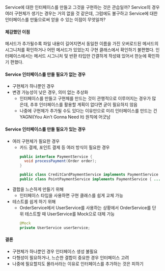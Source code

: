 Service에 대한 인터페이스를 만들고 그것을 구현하는 것은 관습일까? Service의 경우 여러 구현체가 생기는 경우는 거의 없을 것 같은데, 그럼에도 불구하고 Service에 대한 인터페이스를 만듦으로써 얻을 수 있는 이점이 무엇일까?

#### 체감했던 이점
메서드가 추가될수록 파일 내용이 길어지면서 동일한 이름을 가진 오버로드된 메서드의 시그니처를 확인하거나 어떤 메서드가 있었는지 구현 클래스에서 확인하기 불편했다. 인터페이스에서는 메서드 시그니처 및 반환 타입만 간결하게 작성돼 있어서 한눈에 확인하기 편했다.


#### Service 인터페이스를 만들 필요가 없는 경우
- 구현체가 하나뿐인 경우
- 변경 가능성이 낮은 경우, 의미 없는 추상화
  - 인터페이스를 만들고 구현체를 만드는 것이 관행적으로 이루어지는 경우가 많은데, 추후 인터페이스를 활용할 계획이 없다면 굳이 필요하지 않음
  - 나중에 구현체가 추가될 수도 있다는 이유만으로 미리 인터페이스를 만드는 건 YAGNI(You Ain’t Gonna Need It) 원칙에 어긋남
#### Service 인터페이스를 만들 필요가 있는 경우
- 여러 구현체가 필요한 경우
  - 카드 결제, 포인트 결제 등 여러 방식이 필요한 경우
    ```java
    public interface PaymentService {
      void processPayment(Order order);
    }
    
    public class CreditCardPaymentService implements PaymentService { ... }
    public class PointPaymentService implements PaymentService { ... }

    ```
- 결합을 느슨하게 만들기 위해
  - 인터페이스 타입을 사용하면 구현 클래스를 쉽게 교체 가능
- 테스트를 쉽게 하기 위해
  - OrderService에서 UserService를 사용하는 상황에서 OrderService를 단위 테스트할 때 UserService를 Mock으로 대체 가능
    ```java
    @Mock
    private UserService userService;
    ```

#### 결론
- 구현체가 하나뿐인 경우 인터페이스 생성 불필요
- 다형성이 필요하거나, 느슨한 결합이 중요한 경우 인터페이스 고려
- 나중에 필요할지도 몰라서라는 이유로 인터페이스를 추가하는 것은 피하기
